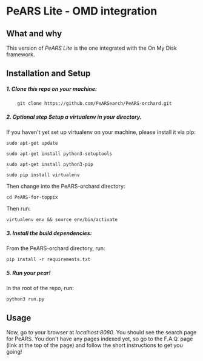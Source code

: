 <!--
SPDX-FileCopyrightText: 2023 PeARS Project, <community@pearsproject.org> 

SPDX-License-Identifier: AGPL-3.0-only
-->

# PeARS Lite - OMD integration


## What and why

This version of *PeARS Lite* is the one integrated with the On My Disk framework.


## Installation and Setup


##### 1. Clone this repo on your machine:

```
    git clone https://github.com/PeARSearch/PeARS-orchard.git
```

##### 2. **Optional step** Setup a virtualenv in your directory.

If you haven't yet set up virtualenv on your machine, please install it via pip:

    sudo apt-get update

    sudo apt-get install python3-setuptools

    sudo apt-get install python3-pip

    sudo pip install virtualenv

Then change into the PeARS-orchard directory:

    cd PeARS-for-toppix

Then run:

    virtualenv env && source env/bin/activate


##### 3. Install the build dependencies:

From the PeARS-orchard directory, run:

    pip install -r requirements.txt



##### 5. Run your pear!

In the root of the repo, run:

    python3 run.py



## Usage

Now, go to your browser at *localhost:8080*. You should see the search page for PeARS. You don't have any pages indexed yet, so go to the F.A.Q. page (link at the top of the page) and follow the short instructions to get you going!

